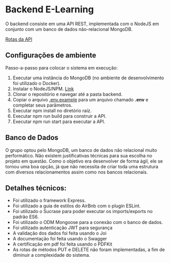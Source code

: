 # Backend E-Learning

O backend consiste em uma API REST, implementada com o NodeJS em conjunto com um banco de dados não-relacional MongoDB.

[Rotas da API](https://app.swaggerhub.com/apis-docs/Augusto9/e-learning/1.0.0)

## Configurações de ambiente
Passo-a-passo para colocar o sistema em execução:
1) Executar uma instância do MongoDB (no ambiente de desenvolvimento foi utilizado o Docker).
2) Instalar o NodeJS/NPM. [Link](https://nodejs.org/en/download/)
3) Clonar o repositório e navegar até a pasta backend.
4) Copiar o arquivo [.env.example](./.env.example) para um arquivo chamado **.env** e completar seus parâmetros.
5) Executar npm install no diretório raíz.
6) Executar npm run build para construir a API.
7) Executar npm run start para executar a API.

## Banco de Dados
O grupo optou pelo MongoDB, um banco de dados não relacional muito performático. Não existem justificativas técnicas para sua escolha no projeto em questão. Como o objetivo era desenvolver de forma ágil, ele se tornou uma boa opção, já que não necessita de criar toda uma estrutura com diversos relacionamentos assim como nos bancos relacionais.

## Detalhes técnicos:
- Foi utilizado o framework Express.
- Foi utilizado a guia de estilos do AirBnb com o plugin ESLint.
- Foi utilizado o Sucrase para poder executar os imports/exports no padrão ES6.
- Foi utilizado o ODM Mongoose para a conexão com o banco de dados.
- Foi utilizado autenticação JWT para segurança
- A validação dos dados foi feita usando o Joi
- A documentação foi feita usando o Swagger
- A certificação em pdf foi feita usando o PDFKit
- As rotas de métodos PUT e DELETE não foram implementadas, a fim de diminuir a complexidade do sistema.
